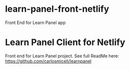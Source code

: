 # learn-panel-front-netlify
Front End for Learn Panel app

# Learn Panel Client for Netlify

Front end for Learn Panel project. See full ReadMe here: https://github.com/carlosmiceli/learnpanel
